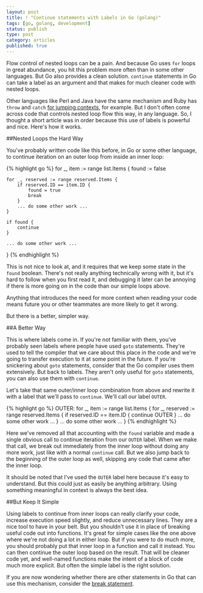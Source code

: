 ```yaml
---
layout: post
title: ! "Continue statements with Labels in Go (golang)"
tags: [go, golang, development]
status: publish
type: post
category: articles
published: true
---
```


Flow control of nested loops can be a pain. And because Go uses `for` loops in
great abundance, you hit this problem more often than in some other languages.
But Go also provides a clean solution. `continue` statements in Go can take a
label as an argument and that makes for much cleaner code with nested loops.

Other languages like Perl and Java have the same mechanism and Ruby has `throw`
and `catch` [for jumping
contexts](http://stackoverflow.com/questions/1352120/how-to-break-outer-cycle-in-ruby),
for example. But I don't often come across code that controls nested loop flow
this way, in any language. So, I thought a short article was in order because
this use of labels is powerful and nice. Here's how it works.

##Nested Loops the Hard Way

You've probably written code like this before, in Go or some other language, to
continue iteration on an outer loop from inside an inner loop:

{% highlight go %}
for _, item := range list.Items {
	found := false

	for _, reserved := range reserved.Items {
		if reserved.ID == item.ID {
			found = true
			break
		}
		... do some other work ...
	}

	if found {
		continue
	}

	... do some other work ...
}
{% endhighlight %}

This is not nice to look at, and it requires that we keep some state in the
`found` boolean. There's not really anything technically wrong with it, but
it's hard to follow when you first read it, and debugging it later can be
annoying if there is more going on in the code than our simple loops above.

Anything that introduces the need for more context when reading your code
means future you or other teammates are more likely to get it wrong.

But there is a better, simpler way.

##A Better Way

This is where labels come in. If you're not familiar with them, you've
probably seen labels where people have used `goto` statements. They're used to
tell the compiler that we care about this place in the code and we're going to
transfer execution to it at some point in the future. If you're snickering
about `goto` statements, consider that the Go compiler uses them extensively.
But back to labels. They aren't only useful for `goto` statements, you can also
use them with `continue`.

Let's take that same outer/inner loop combination from above and rewrite it
with a label that we'll pass to `continue`. We'll call our label `OUTER`.

{% highlight go %}
OUTER:
for _, item := range list.Items {
	for _, reserved := range reserved.Items {
		if reserved.ID == item.ID {
			continue OUTER
		}
		... do some other work ...
	}
	... do some other work ...
}
{% endhighlight %}

Here we've removed all that accounting with the `found` variable and made a
single obvious call to continue iteration from our `OUTER` label. When we make
that call, we break out immediately from the inner loop without doing any more
work, just like with a normal `continue` call. But we also jump back to the
beginning of the outer loop as well, skipping any code that came after the
inner loop.

It should be noted that I've used the `OUTER` label here because it's easy to
understand. But this could just as easily be anything arbitrary. Using something
meaningful in context is always the best idea.

##But Keep It Simple

Using labels to continue from inner loops can really clarify your code,
increase execution speed slightly, and reduce unnecessary lines. They are a
nice tool to have in your belt. But you shouldn't use it in place of breaking
useful code out into functions. It's great for simple cases like the one above
where we're not doing a lot in either loop. But if you were to do much more,
you should probably put that inner loop in a function and call it instead. You
can then continue the outer loop based on the result. That will be cleaner code
yet, and well-named functions make the intent of a block of code much more
explicit. But often the simple label is the right solution.

If you are now wondering whether there are other statements in Go that can use
this mechanism, consider the [break
statement](http://www.goinggo.net/2013/11/label-breaks-in-go.html).
